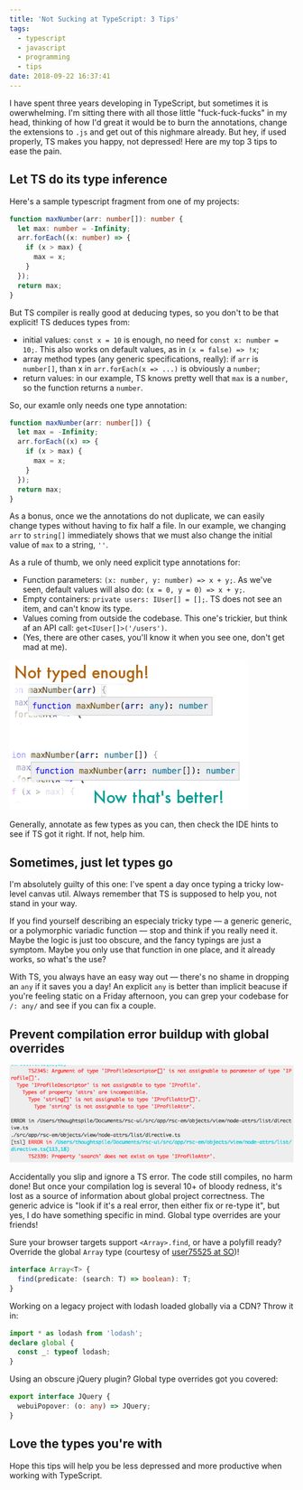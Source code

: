 ```yaml
---
title: 'Not Sucking at TypeScript: 3 Tips'
tags:
  - typescript
  - javascript
  - programming
  - tips
date: 2018-09-22 16:37:41
---
```


I have spent three years developing in TypeScript, but sometimes it is owerwhelming. I'm sitting there with all those little "fuck-fuck-fucks" in my head, thinking of how I'd great it would be to burn the annotations, change the extensions to `.js` and get out of this nighmare already. But hey, if used properly, TS makes you happy, not depressed! Here are my top 3 tips to ease the pain.

## Let TS do its type inference

Here's a sample typescript fragment from one of my projects:

```ts
function maxNumber(arr: number[]): number {
  let max: number = -Infinity;
  arr.forEach((x: number) => {
    if (x > max) {
      max = x;
    }
  });
  return max;
}
```

But TS compiler is really good at deducing types, so you don't to be that explicit! TS deduces types from:

- initial values: `const x = 10` is enough, no need for `const x: number = 10;`. This also works on default values, as in `(x = false) => !x`;
- array method types (any generic specifications, really): if `arr` is `number[]`, than x in  `arr.forEach(x => ...)` is obviously a `number`;
- return values: in our example, TS knows pretty well that `max` is a `number`, so the function returns a `number`.

So, our examle only needs one type annotation:

```ts
function maxNumber(arr: number[]) {
  let max = -Infinity;
  arr.forEach((x) => {
    if (x > max) {
      max = x;
    }
  });
  return max;
}
```

As a bonus, once we the annotations do not duplicate, we can easily change types without having to fix half a file. In our example, we changing `arr` to `string[]` immediately shows that we must also change the initial value of `max` to a string, `''`.

As a rule of thumb, we only need explicit type annotations for:

- Function parameters: `(x: number, y: number) => x + y;`. As we've seen, default values will also do: `(x = 0, y = 0) => x + y;`.
- Empty containers: `private users: IUser[] = [];`. TS does not see an item, and can't know its type.
- Values coming from outside the codebase. This one's trickier, but think af an API call: `get<IUser[]>('/users')`.
- (Yes, there are other cases, you'll know it when you see one, don't get mad at me).

![](/images/ts-just-enough.png)

Generally, annotate as few types as you can, then check the IDE hints to see if TS got it right. If not, help him.

## Sometimes, just let types go

I'm absolutely guilty of this one: I've spent a day once typing a tricky low-level canvas util. Always remember that TS is supposed to help you, not stand in your way.

If you find yourself describing an especialy tricky type — a generic generic, or a polymorphic variadic function — stop and think if you really need it. Maybe the logic is just too obscure, and the fancy typings are just a symptom. Maybe you only use that function in one place, and it already works, so what's the use?

With TS, you always have an easy way out — there's no shame in dropping an `any` if it saves you a day! An explicit `any` is better than implicit beacuse if you're feeling static on a Friday afternoon, you can grep your codebase for `/: any/` and see if you can fix a couple.

## Prevent compilation error buildup with global overrides

![](/images/ts-errors.png)

Accidentally you slip and ignore a TS error. The code still compiles, no harm done! But once your compilation log is several 10+ of bloody redness, it's lost as a source of information about global project correctness. The generic advice is "look if it's a real error, then either fix or re-type it", but yes, I do have something specific in mind. Global type overrides are your friends!

Sure your browser targets support `<Array>.find`, or have a polyfill ready? Override the global `Array` type (courtesy of [user75525 at SO](https://stackoverflow.com/questions/31455805/find-object-in-array-using-typescript))!
```ts
interface Array<T> {
  find(predicate: (search: T) => boolean): T;
}
```

Working on a legacy project with lodash loaded globally via a CDN? Throw it in:
```ts
import * as lodash from 'lodash';
declare global {
  const _: typeof lodash;
}
```

Using an obscure jQuery plugin? Global type overrides got you covered:
```ts
export interface JQuery {
  webuiPopover: (o: any) => JQuery;
}
```


## Love the types you're with

Hope this tips will help you be less depressed and more productive when working with TypeScript.
